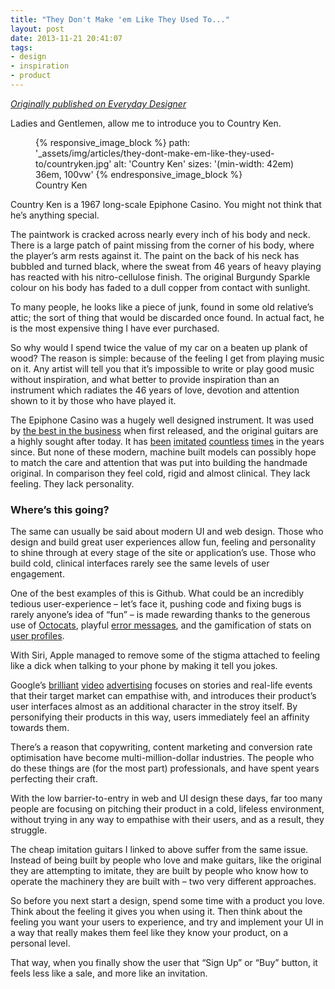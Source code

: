 ```yaml
---
title: "They Don't Make 'em Like They Used To..."
layout: post
date: 2013-11-21 20:41:07
tags:
- design
- inspiration
- product
---
```


[*Originally published on Everyday Designer*](http://everydaydesigner.net/design/they-dont-make-em-like-they-used-to)

Ladies and Gentlemen, allow me to introduce you to Country Ken.

<figure class="image image--pull-left">
    {% responsive_image_block %}
        path: '_assets/img/articles/they-dont-make-em-like-they-used-to/countryken.jpg'
        alt: 'Country Ken'
        sizes: '(min-width: 42em) 36em, 100vw'
    {% endresponsive_image_block %}
    <figcaption class="image__caption">Country Ken</figcaption>
</figure>

Country Ken is a 1967 long-scale Epiphone Casino. You might not think that he’s anything special.

The paintwork is cracked across nearly every inch of his body and neck. There is a large patch of paint missing from the corner of his body, where the player’s arm rests against it. The paint on the back of his neck has bubbled and turned black, where the sweat from 46 years of heavy playing has reacted with his nitro-cellulose finish. The original Burgundy Sparkle colour on his body has faded to a dull copper from contact with sunlight.

To many people, he looks like a piece of junk, found in some old relative’s attic; the sort of thing that would be discarded once found. In actual fact, he is the most expensive thing I have ever purchased.

So why would I spend twice the value of my car on a beaten up plank of wood? The reason is simple: because of the feeling I get from playing music on it. Any artist will tell you that it’s impossible to write or play good music without inspiration, and what better to provide inspiration than an instrument which radiates the 46 years of love, devotion and attention shown to it by those who have played it.

The Epiphone Casino was a hugely well designed instrument. It was used by [the best in the business](http://www2.gibson.com/News-Lifestyle/Features/en-us/beatles-casino-0414.aspx) when first released, and the original guitars are a highly sought after today. It has [been](http://www.epiphone.com/Products/Archtop/Casino.aspx) [imitated](http://www.heritageguitar.com/models/h530trchp90_specs.html) [countless](http://www.peerlessguitars.eu/#/songbird/4557055055) [times](http://www.guitarfetish.com/XV-910-Semi-Hollowbody-Alnico-P90-Dogears-Trapeze-Tailpiece_c_186.html) in the years since. But none of these modern, machine built models can possibly hope to match the care and attention that was put into building the handmade original. In comparison they feel cold, rigid and almost clinical. They lack feeling. They lack personality.

### Where’s this going?

The same can usually be said about modern UI and web design. Those who design and build great user experiences allow fun, feeling and personality to shine through at every stage of the site or application’s use. Those who build cold, clinical interfaces rarely see the same levels of user engagement.

One of the best examples of this is Github. What could be an incredibly tedious user-experience – let’s face it, pushing code and fixing bugs is rarely anyone’s idea of “fun” – is made rewarding thanks to the generous use of [Octocats](http://octodex.github.com/), playful [error messages](https://github.com/500), and the gamification of stats on [user profiles](https://github.com/molovo).

With Siri, Apple managed to remove some of the stigma attached to feeling like a dick when talking to your phone by making it tell you jokes.

Google’s [brilliant](http://www.youtube.com/watch?v=8aCYZ3gXfy8) [video](http://www.youtube.com/watch?v=sr1Qz63AzK8) [advertising](http://www.youtube.com/watch?v=h64_H6TOz4k) focuses on stories and real-life events that their target market can empathise with, and introduces their product’s user interfaces almost as an additional character in the stroy itself. By personifying their products in this way, users immediately feel an affinity towards them.

There’s a reason that copywriting, content marketing and conversion rate optimisation have become multi-million-dollar industries. The people who do these things are (for the most part) professionals, and have spent years perfecting their craft.

With the low barrier-to-entry in web and UI design these days, far too many people are focusing on pitching their product in a cold, lifeless environment, without trying in any way to empathise with their users, and as a result, they struggle.

The cheap imitation guitars I linked to above suffer from the same issue. Instead of being built by people who love and make guitars, like the original they are attempting to imitate, they are built by people who know how to operate the machinery they are built with – two very different approaches.

So before you next start a design, spend some time with a product you love. Think about the feeling it gives you when using it. Then think about the feeling you want your users to experience, and try and implement your UI in a way that really makes them feel like they know your product, on a personal level.

That way, when you finally show the user that “Sign Up” or “Buy” button, it feels less like a sale, and more like an invitation.